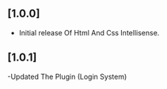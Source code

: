 
## [1.0.0]

- Initial release Of Html And Css Intellisense.

## [1.0.1]

-Updated The Plugin (Login System)  
